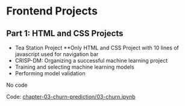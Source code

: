 # Frontend Projects

## Part 1: HTML and CSS Projects

* Tea Station Project
  **Only HTML and CSS Project with 10 lines of javascript used for navigation bar
* CRISP-DM: Organizing a successful machine learning project
* Training and selecting machine learning models
* Performing model validation

No code

Code: [chapter-03-churn-prediction/03-churn.ipynb](chapter-03-churn-prediction/03-churn.ipynb)
